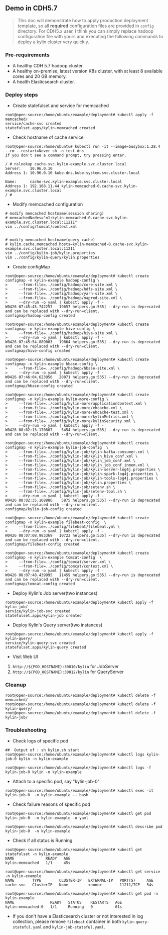 ## Demo in CDH5.7

> This doc will demonstrate how to apply production deployment template, so all **required** configuration files are provided in `config` directory. 
> For CDH5.x user, I think you can simply replace hadoop configuration file with yours and executing the following 
> commands to deploy a kylin cluster very quickly.

### Pre-requirements

- A healthy CDH 5.7 hadoop cluster.
- A healthy on-premise, latest version K8s cluster, with at least 8 available cores and 20 GB memory.
- A health Elasticsearch cluster.

### Deploy steps

- Create statefulset and service for memcached
```
root@open-source:/home/ubuntu/example/deployment# kubectl apply -f memcached/
service/cache-svc created
statefulset.apps/kylin-memcached created
```


- Check hostname of cache service
```shell
root@open-source:/home/ubuntu# kubectl run -it --image=busybox:1.28.4 --rm --restart=Never sh -n test-dns
If you don't see a command prompt, try pressing enter.

/ # nslookup cache-svc.kylin-example.svc.cluster.local
Server:    10.96.0.10
Address 1: 10.96.0.10 kube-dns.kube-system.svc.cluster.local

Name:      cache-svc.kylin-example.svc.cluster.local
Address 1: 192.168.11.44 kylin-memcached-0.cache-svc.kylin-example.svc.cluster.local
/ #
```

- Modify memcached configuration
```shell
# modify memcached hostname(session sharing)
# memcachedNodes="n1:kylin-memcached-0.cache-svc.kylin-example.svc.cluster.local:11211"
vim ../config/tomcat/context.xml


# modify memcached hostname(query cache)
# kylin.cache.memcached.hosts=kylin-memcached-0.cache-svc.kylin-example.svc.cluster.local:11211
vim ../config/kylin-job/kylin.properties
vim ../config/kylin-query/kylin.properties
```

- Create configMap
```shell
root@open-source:/home/ubuntu/example/deployment# kubectl create configmap -n kylin-example hadoop-config \
>     --from-file=../config/hadoop/core-site.xml \
>     --from-file=../config/hadoop/hdfs-site.xml \
>     --from-file=../config/hadoop/yarn-site.xml \
>     --from-file=../config/hadoop/mapred-site.xml \
>     --dry-run -o yaml | kubectl apply -f -
W0426 07:45:45.742257   19657 helpers.go:535] --dry-run is deprecated and can be replaced with --dry-run=client.
configmap/hadoop-config created

root@open-source:/home/ubuntu/example/deployment# kubectl create configmap -n kylin-example hive-config \
>     --from-file=../config/hadoop/hive-site.xml \
>     --dry-run -o yaml | kubectl apply -f -
W0426 07:45:54.889003   19864 helpers.go:535] --dry-run is deprecated and can be replaced with --dry-run=client.
configmap/hive-config created

root@open-source:/home/ubuntu/example/deployment# kubectl create configmap -n kylin-example hbase-config \
>     --from-file=../config/hadoop/hbase-site.xml \
>     --dry-run -o yaml | kubectl apply -f -
W0426 07:46:04.623956   20071 helpers.go:535] --dry-run is deprecated and can be replaced with --dry-run=client.
configmap/hbase-config created

root@open-source:/home/ubuntu/example/deployment# kubectl create configmap -n kylin-example kylin-more-config \
>     --from-file=../config/kylin-more/applicationContext.xml \
>     --from-file=../config/kylin-more/ehcache.xml \
>     --from-file=../config/kylin-more/ehcache-test.xml \
>     --from-file=../config/kylin-more/kylinMetrics.xml \
>     --from-file=../config/kylin-more/kylinSecurity.xml \
>     --dry-run -o yaml | kubectl apply -f -
W0426 08:02:13.170807    5454 helpers.go:535] --dry-run is deprecated and can be replaced with --dry-run=client.

root@open-source:/home/ubuntu/example/deployment# kubectl create configmap -n kylin-example kylin-job-config  \
>     --from-file=../config/kylin-job/kylin-kafka-consumer.xml \
>     --from-file=../config/kylin-job/kylin_hive_conf.xml \
>     --from-file=../config/kylin-job/kylin_job_conf.xml \
>     --from-file=../config/kylin-job/kylin_job_conf_inmem.xml \
>     --from-file=../config/kylin-job/kylin-server-log4j.properties \
>     --from-file=../config/kylin-job/kylin-spark-log4j.properties \
>     --from-file=../config/kylin-job/kylin-tools-log4j.properties \
>     --from-file=../config/kylin-job/kylin.properties \
>     --from-file=../config/kylin-job/setenv.sh \
>     --from-file=../config/kylin-job/setenv-tool.sh \
>     --dry-run -o yaml | kubectl apply -f -
W0426 08:02:35.168886    5875 helpers.go:535] --dry-run is deprecated and can be replaced with --dry-run=client.
configmap/kylin-job-config created

root@open-source:/home/ubuntu/example/deployment# kubectl create configmap -n kylin-example filebeat-config  \
>     --from-file=../config/filebeat/filebeat.yml \
>     --dry-run -o yaml | kubectl apply -f -
W0426 08:07:08.983369   10722 helpers.go:535] --dry-run is deprecated and can be replaced with --dry-run=client.
configmap/filebeat-config created

root@open-source:/home/ubuntu/example/deployment# kubectl create configmap -n kylin-example tomcat-config  \
>     --from-file=../config/tomcat/server.xml \
>     --from-file=../config/tomcat/context.xml \
>     --dry-run -o yaml | kubectl apply -f -
W0426 08:07:48.439995   11459 helpers.go:535] --dry-run is deprecated and can be replaced with --dry-run=client.
configmap/tomcat-config created
```

- Deploy Kylin's Job server(two instances)
```shell
root@open-source:/home/ubuntu/example/deployment# kubectl apply -f kylin-job/
service/kylin-job-svc created
statefulset.apps/kylin-job created
```


- Deploy Kylin's Query server(two instances)
```shell
root@open-source:/home/ubuntu/example/deployment# kubectl apply -f kylin-query/
service/kylin-query-svc created
statefulset.apps/kylin-query created
```

- Visit Web UI
1. `http://${POD_HOSTNAME}:30010/kylin` for JobServer 
2. `http://${POD_HOSTNAME}:30012/kylin` for QueryServer

### Cleanup
```shell
root@open-source:/home/ubuntu/example/deployment# kubectl delete -f memcached/
root@open-source:/home/ubuntu/example/deployment# kubectl delete -f kylin-query/
root@open-source:/home/ubuntu/example/deployment# kubectl delete -f kylin-job/
```

### Troubleshooting
- Check logs of specific pod
```shell
##  Output of : sh kylin.sh start
root@open-source:/home/ubuntu/example/deployment# kubectl logs kylin-job-0 kylin -n kylin-example

root@open-source:/home/ubuntu/example/deployment# kubectl logs -f kylin-job-0 kylin -n kylin-example
```

- Attach to a specific pod, say "kylin-job-0"
```shell
root@open-source:/home/ubuntu/example/deployment# kubectl exec -it  kylin-job-0  -n kylin-example -- bash
```

- Check failure reasons of specific pod
```shell
root@open-source:/home/ubuntu/example/deployment# kubectl get pod kylin-job-0  -n kylin-example -o yaml

root@open-source:/home/ubuntu/example/deployment# kubectl describe pod kylin-job-0  -n kylin-example
```

- Check if all status is Running
```shell
root@open-source:/home/ubuntu/example/deployment# kubectl get statefulset -n kylin-example
NAME              READY   AGE
kylin-memcached   1/1     45s

root@open-source:/home/ubuntu/example/deployment# kubectl get service -n kylin-example
NAME        TYPE        CLUSTER-IP   EXTERNAL-IP   PORT(S)     AGE
cache-svc   ClusterIP   None         <none>        11211/TCP   54s

root@open-source:/home/ubuntu/example/deployment# kubectl get pod -n kylin-example
NAME                READY   STATUS    RESTARTS   AGE
kylin-memcached-0   1/1     Running   0          61s
```

- If you don't have a Elasticsearch cluster or not interested in log collection, please remove `filebeat` container in both `kylin-query-stateful.yaml` and `kylin-job-stateful.yaml`.